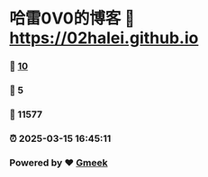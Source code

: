 # 哈雷0V0的博客 :link: https://02halei.github.io 
### :page_facing_up: [10](https://02halei.github.io/tag.html) 
### :speech_balloon: 5 
### :hibiscus: 11577 
### :alarm_clock: 2025-03-15 16:45:11 
### Powered by :heart: [Gmeek](https://github.com/Meekdai/Gmeek)
